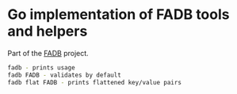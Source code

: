 # Go implementation of FADB tools and helpers

Part of the [FADB](https://github.com/fadb) project.


```sh
fadb - prints usage
fadb FADB - validates by default
fadb flat FADB - prints flattened key/value pairs
```
